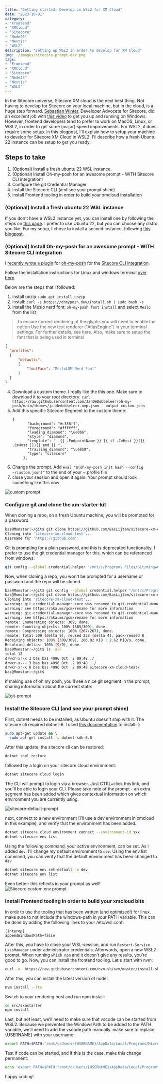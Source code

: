 ```yaml
---
title: "Getting started: Develop in WSL2 for XM Cloud"
date: "2023-10-01"
category:
- "Frontend"
- "XMCloud"
- "Sitecore"
- "NodeJS"
- "Nextjs"
- "WSL2"
description: "Setting up WSL2 in order to develop for XM Cloud"
img: ./images/sitecore-prompt-dev.png
tags:
- "Frontend"
- "XMCloud"
- "Sitecore"
- "NodeJS"
- "Nextjs"
- "WSL2"
---
```

In the Sitecore universe, Sitecore XM cloud is the next best thing. Not having to develop for Sitecore on your local machine, but in the cloud, is a huge step forward. [Sebastian Winter](https://www.linkedin.com/in/sebastian-winter-506962165/?originalSubdomain=de), Developer Advocete for Sitecore, did an excellent job with [this video](https://www.youtube.com/watch?v=Kig3kWZ8FuQ) to get you up and running on Windows. However, frontend developers tend to prefer to work on MacOS, Linux, or WSL2, in order to get some (major) speed improvements. For WSL2, it does require some setup. In this blogpost, I'll explain how to setup your machine to develop for Sitecore XM Cloud in WSL2. I'll describe how a fresh Ubuntu 22 instance can be setup to get you ready.

## Steps to take

1. (Optional) Install a fresh ubuntu 22 WSL instance.
2. (Optional) Install Oh-my-posh for an awesome prompt - WITH Sitecore CLI integration! 
3. Configure the git Credential Manager
4. Install the Sitecore CLI (and see your prompt shine)
5. Install Frontend tooling in order to build your xmcloud installation

### (Optional) Install a fresh ubuntu 22 WSL instance

If you don't have a WSL2 instance yet, you can install one by following the steps on [this page](https://docs.microsoft.com/en-us/windows/wsl/install-win10). I prefer to use Ubuntu 22, but you can choose any distro you like. For my setup, I chose to install a second instance, following [this blogpost](https://cloudbytes.dev/snippets/how-to-install-multiple-instances-of-ubuntu-in-wsl2).

### (Optional) Install Oh-my-posh for an awesome prompt - WITH Sitecore CLI integration

I [recently wrote a plugin](https://blog.baslijten.com/oh-my-sitecore-I-powered-up-your-shell/) for [oh-my-posh](https://ohmyposh.dev/) for the [Sitecore CLI integration](https://ohmyposh.dev/docs/segments/sitecore). 

Follow the installation instructions for Linux and windows terminal [over here](https://ohmyposh.dev/docs/installation/linux).

Below are the steps that I followed:

1. Install unzip ```sudo apt install unzip``` 
2. Install: ```curl -s https://ohmyposh.dev/install.sh | sudo bash -s```
3. Install the Meslo nerd font: ```oh-my-posh font install``` and select ```Meslo``` from the list
  > To ensure correct rendering of the glyphs you will need to enable the option Use the new text renderer ("AtlasEngine") in your terminal settings. For further details, see here. Also, make sure to setup the font that is being used in terminal 
  ```json
  {
    "profiles":
    {
        "defaults":
        {
            "fontFace": "MesloLGM Nerd Font"
        }
    }
  }
  ``` 

4. Download a custom theme. I really like the this one. Make sure to download it to your root directory: ```curl https://raw.githubusercontent.com/JanDeDobbeleer/oh-my-posh/main/themes/jandedobbeleer.omp.json --output custom.json```
5. Add this specific Sitecore Segment to the custom theme:
   ```
   {
          "background": "#c386f1",
          "foreground": "#ffffff",
          "leading_diamond": "\ue0b6",
          "style": "diamond",
          "template": "  {{ .EndpointName }} {{ if .CmHost }}({{ .CmHost }}){{ end }} ",
          "trailing_diamond": "\ue0b0",
          "type": "sitecore"
        },
   ```
6. Change the prompt. Add ```eval "$(oh-my-posh init bash --config ~/custom.json)"``` to the end of your ~\.profile file
7. close your session and open it again. Your prompt should look something like this now:

![custom prompt](./images/custom-prompt.png)
   
### Configure git and clone the xm-starter-kit

When cloning a repo, on a fresh Ubuntu machine, you will be prompted for a password:

```bash
bas@Monstar:~/git$ git clone https://github.com/BasLijten/sitecore-xm-cloud-test
Cloning into 'sitecore-xm-cloud-test'...
Username for 'https://github.com':
```

Git is prompting for a plain password, and this is deprecated functionality. I prefer to use the git credential manager for this, which can be referenced from windows:

```bash
git config --global credential.helper "/mnt/c/Program\ Files/Git/mingw64/bin/git-credential-manager-core.exe"
```

Now, when cloning a repo, you won't be prompted for a username or password and the repo will be cloned.

```bash
bas@Monstar:~/git$ git config --global credential.helper "/mnt/c/Program\ Files/Git/mingw64/bin/git-credential-manager-core.exe"
bas@Monstar:~/git$ git clone https://github.com/BasLijten/sitecore-xm-cloud-test
Cloning into 'sitecore-xm-cloud-test'...
warning: git-credential-manager-core was renamed to git-credential-manager
warning: see https://aka.ms/gcm/rename for more information
warning: git-credential-manager-core was renamed to git-credential-manager
warning: see https://aka.ms/gcm/rename for more information
remote: Enumerating objects: 309, done.
remote: Counting objects: 100% (309/309), done.
remote: Compressing objects: 100% (267/267), done.
remote: Total 309 (delta 9), reused 238 (delta 4), pack-reused 0
Receiving objects: 100% (309/309), 286.02 KiB | 2.62 MiB/s, done.
Resolving deltas: 100% (9/9), done.
bas@Monstar:~/git$ ls -alF
total 12
drwxr-xr-x 3 bas bas 4096 Oct  2 09:48 ./
drwxr-x--- 3 bas bas 4096 Oct  2 09:48 ../
drwxr-xr-x 8 bas bas 4096 Oct  2 09:48 sitecore-xm-cloud-test/
bas@Monstar:~/git$
```

if making use of oh my posh, you'll see a nice git segment in the prompt, sharing information about the current state:

![git-prompt](./images/git-prompt.png)

### Install the Sitecore CLI (and see your prompt shine)

First, dotnet needs to be installed, as Ubuntu doesn't ship with it. The sitecore cli required dotnet-6. I used [this documentation](https://learn.microsoft.com/en-us/dotnet/core/install/linux-ubuntu-2204) to install it:

```bash
sudo apt-get update && \
  sudo apt-get install -y dotnet-sdk-6.0
```

After this update, the sitecore cli can be restored:

```bash
dotnet tool restore
```

followed by a login on your sitecore cloud environment:

```bash
dotnet sitecore cloud login
```

The CLI will prompt to login via a browser. Just CTRL+click this link, and you'll be able to login your CLI. Please take note of the prompt - an extra segment has been added which gives contextual information on which environment you are currently using:

![sitecore-default-prompt](./images/sitecore-prompt-default.png)

next, connect to a new environment (I'll use a dev environment in xmcloud in this example), and verify that the environment has been added.

```bash
dotnet sitecore cloud environment connect --environment-id xxx
dotnet sitecore env list
```

Using the following command, your active environment, can be set. As I added ```dev```, I'll change my default environment to ```dev```. Using the env list command, you can verify that the default environment has been changed to ```dev```

```bash
dotnet sitecore env set-default -n dev
dotnet sitecore env list
```

Even better: this reflects in your prompt as well!
![Sitecore custom env prompt](./images/sitecore-prompt-dev.png)

### Install Frontend tooling in order to build your xmcloud bits

In orde to use the tooling that has been written (and optimized!) for linux, make sure to not include the windows-path in your PATH variable. This can be done by adding the following lines to your /etc/wsl.conf:

```
[interop]
appendWindowsPath=false
```

After this, you have to close your WSL-session, and run ```Restart-Service LxssManager``` under administrator credentials. Afterwards, open a new WSL2 prompt. When running ```which npm``` and it doesn't give any results, you're good to go. Now, you can install the frontend tooling. Let's start with nvm:

```bash
curl -o- https://raw.githubusercontent.com/nvm-sh/nvm/master/install.sh | bash
```

After this, you can install the latest version of node:

```bash
nvm install --lts
```

Switch to your rendering host and run npm install:

```bash
cd src/sxastarter
npm install
```

Last, but not least, we'll need to make sure that vscode can be started from WSL2. Because we prevented the WindowsPath to be added to the PATH variable, we'll need to add the vscode path manually. make sure to replace {USERNAME} with your username:

```bash
export PATH=$PATH:"/mnt/c/Users/{USERNAME}/AppData/Local/Programs/Microsoft VS Code/bin"
```

Test if code can be started, and if this is the case, make this change permanent:

```bash
echo 'export PATH=$PATH:"/mnt/c/Users/{USERNAME}/AppData/Local/Programs/Microsoft VS Code/bin"' >> ~/.bashrc
```

happy coding!